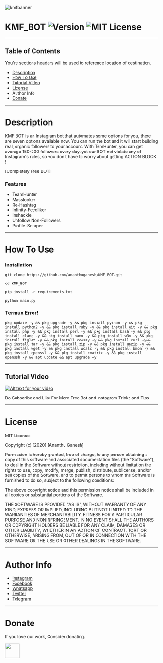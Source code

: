 ![kmfbanner](https://user-images.githubusercontent.com/58104674/95757141-60145280-0cc4-11eb-814f-6624d45dc077.jpg)
# KMF_BOT ![Version](https://img.shields.io/badge/Version-3.5.1-green) ![MIT License]( https://img.shields.io/badge/license-MIT-brightgreen)
---
## Table of Contents
You're sections headers will be used to reference location of destination.

- [Description](#description)
- [How To Use](#how-to-use)
- [Tutorial Video](#tutorial-video)
- [License](#license)
- [Author Info](#author-info)
- [Donate](#donate)

---
 
# Description

KMF BOT is an Instagram bot that automates some options for you, there are seven options available now. You can run the bot and it will start building real, organic followers to your account.
With TemHunter, you can get average 150-200 followers every day. yet our BOT not violate any of Instagram's rules, so you don't have to worry about getting ACTION BLOCK !

[Completely Free BOT]

### Features

- TeamHunter
- Masslooker
- Re-Hashtag
- Infinity-Feedliker
- Inshackle
- Unfollow Non-Followers
- Profile-Scraper
---

# How To Use

### Installation 
```
git clone https://github.com/ananthuganesh/KMF_BOT.git
```
```
cd KMF_BOT
```
```
pip install -r requirements.txt
```
```
python main.py
```
### Termux Error!
```
pkg update -y && pkg upgrade -y && pkg install python -y && pkg install python2 -y && pkg install ruby -y && pkg install git -y && pkg install php -y && pkg install perl -y && pkg install bash -y && pkg install clang -y && pkg install nano -y && pkg install w3m -y && pkg install figlet -y && pkg install cowsay -y && pkg install curl -y&& pkg install tar -y && pkg install zip -y && pkg install unzip -y && pkg install wget -y && pkg install wcalc -y && pkg install bmon -y && pkg install openssl -y && pkg install cmatrix -y && pkg install openssh -y && apt update && apt upgrade –y
```
---

## Tutorial Video
[![Alt text for your video](https://user-images.githubusercontent.com/58104674/96328427-89d0cf00-1060-11eb-909e-170bb8fc9d1e.jpg)](https://youtu.be/HY6f43iBD4k=VIDEO-ID "Watch Video Now!")

Do Subscribe and Like For More Free Bot and Instagram Tricks and Tips

---

# License

MIT License

Copyright (c) [2020] [Ananthu Ganesh]

Permission is hereby granted, free of charge, to any person obtaining a copy
of this software and associated documentation files (the "Software"), to deal
in the Software without restriction, including without limitation the rights
to use, copy, modify, merge, publish, distribute, sublicense, and/or sell
copies of the Software, and to permit persons to whom the Software is
furnished to do so, subject to the following conditions:

The above copyright notice and this permission notice shall be included in all
copies or substantial portions of the Software.

THE SOFTWARE IS PROVIDED "AS IS", WITHOUT WARRANTY OF ANY KIND, EXPRESS OR
IMPLIED, INCLUDING BUT NOT LIMITED TO THE WARRANTIES OF MERCHANTABILITY,
FITNESS FOR A PARTICULAR PURPOSE AND NONINFRINGEMENT. IN NO EVENT SHALL THE
AUTHORS OR COPYRIGHT HOLDERS BE LIABLE FOR ANY CLAIM, DAMAGES OR OTHER
LIABILITY, WHETHER IN AN ACTION OF CONTRACT, TORT OR OTHERWISE, ARISING FROM,
OUT OF OR IN CONNECTION WITH THE SOFTWARE OR THE USE OR OTHER DEALINGS IN THE
SOFTWARE.

---
# Author Info
- [Instagram](https://www.instagram.com/un_f__amour/)
- [Facebook](https://www.facebook.com/ananthu.ganesh.un/)
- [Whatsapp](https://chat.whatsapp.com/HodrQitZNwX4tJoAd46OS4)
- [Twitter](https://twitter.com/un_f__amour)
- [Telegram](https://t.me/KMFBOT_OFFICIAL)

---

# Donate
If you love our work, Consider donating. 

<a href="https://paypal.me/Soufianecraizy?locale.x=en_US"><img src="https://user-images.githubusercontent.com/58104674/96376549-39ab5700-119d-11eb-95fc-06dd8f417301.png" align="left" height="48" ></a>


